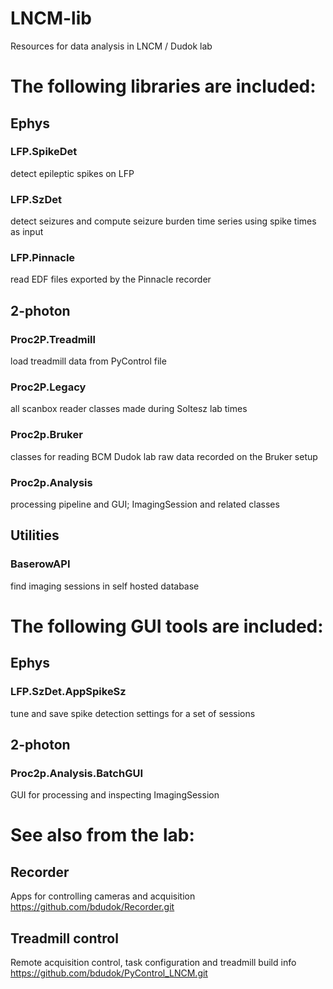 # LNCM-lib
Resources for data analysis in LNCM / Dudok lab

# The following libraries are included:

## Ephys
### LFP.SpikeDet
detect epileptic spikes on LFP
### LFP.SzDet
detect seizures and compute seizure burden time series using spike times as input
### LFP.Pinnacle
read EDF files exported by the Pinnacle recorder

## 2-photon
### Proc2P.Treadmill
load treadmill data from PyControl file
### Proc2P.Legacy
all scanbox reader classes made during Soltesz lab times
### Proc2p.Bruker
classes for reading BCM Dudok lab raw data recorded on the Bruker setup
### Proc2p.Analysis
processing pipeline and GUI; ImagingSession and related classes

## Utilities
### BaserowAPI
find imaging sessions in self hosted database

# The following GUI tools are included: 

## Ephys
### LFP.SzDet.AppSpikeSz
tune and save spike detection settings for a set of sessions

## 2-photon
### Proc2p.Analysis.BatchGUI
GUI for processing and inspecting ImagingSession 

# See also from the lab:

## Recorder
Apps for controlling cameras and acquisition
https://github.com/bdudok/Recorder.git

## Treadmill control
Remote acquisition control, task configuration and treadmill build info
https://github.com/bdudok/PyControl_LNCM.git